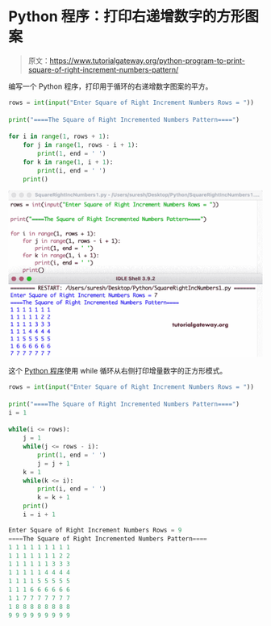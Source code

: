 # Python 程序：打印右递增数字的方形图案

> 原文：<https://www.tutorialgateway.org/python-program-to-print-square-of-right-increment-numbers-pattern/>

编写一个 Python 程序，打印用于循环的右递增数字图案的平方。

```py
rows = int(input("Enter Square of Right Increment Numbers Rows = "))

print("====The Square of Right Incremented Numbers Pattern====")

for i in range(1, rows + 1):
    for j in range(1, rows - i + 1):
        print(1, end = ' ')
    for k in range(1, i + 1):
        print(i, end = ' ')
    print()
```

![Python Program to Print Square of Right Increment Numbers Pattern](img/7376f77c5e2c3e5e08ca235334a1d8f5.png)

这个 [Python 程序](https://www.tutorialgateway.org/python-programming-examples/)使用 while 循环从右侧打印增量数字的正方形模式。

```py
rows = int(input("Enter Square of Right Increment Numbers Rows = "))

print("====The Square of Right Incremented Numbers Pattern====")
i = 1

while(i <= rows):
    j = 1
    while(j <= rows - i):
        print(1, end = ' ')
        j = j + 1
    k = 1
    while(k <= i):
        print(i, end = ' ')
        k = k + 1
    print()
    i = i + 1
```

```py
Enter Square of Right Increment Numbers Rows = 9
====The Square of Right Incremented Numbers Pattern====
1 1 1 1 1 1 1 1 1 
1 1 1 1 1 1 1 2 2 
1 1 1 1 1 1 3 3 3 
1 1 1 1 1 4 4 4 4 
1 1 1 1 5 5 5 5 5 
1 1 1 6 6 6 6 6 6 
1 1 7 7 7 7 7 7 7 
1 8 8 8 8 8 8 8 8 
9 9 9 9 9 9 9 9 9 
```